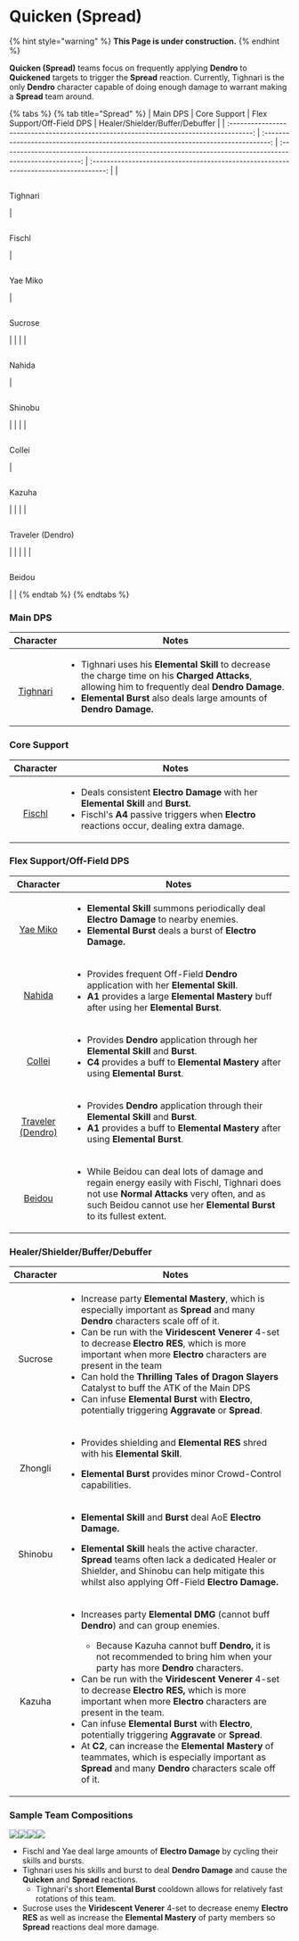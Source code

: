 # Quicken (Spread)

{% hint style="warning" %}
**This Page is under construction.**
{% endhint %}

**Quicken (Spread)** teams focus on frequently applying **Dendro** to **Quickened** targets to trigger the **Spread** reaction. Currently, Tighnari is the only **Dendro** character capable of doing enough damage to warrant making a **Spread** team around.

{% tabs %}
{% tab title="Spread" %}
|                                        Main DPS                                        |                                    Core Support                                    |                                       Flex Support/Off-Field DPS                                       |                            Healer/Shielder/Buffer/Debuffer                           |
| :------------------------------------------------------------------------------------: | :--------------------------------------------------------------------------------: | :----------------------------------------------------------------------------------------------------: | :----------------------------------------------------------------------------------: |
| <p><img src="../.gitbook/assets/ui_avataricon_tighnari.png" alt=""></p><p>Tighnari</p> | <p><img src="../.gitbook/assets/ui_avataricon_fischl.png" alt=""></p><p>Fischl</p> |            <p><img src="../.gitbook/assets/ui_avataricon_yae.png" alt=""></p><p>Yae Miko</p>           | <p><img src="../.gitbook/assets/ui_avataricon_sucrose.png" alt=""></p><p>Sucrose</p> |
|                                                                                        |                                                                                    |           <p><img src="../.gitbook/assets/ui_avataricon_nahida.png" alt=""></p><p>Nahida</p>           |  <p><img src="../.gitbook/assets/ui_avataricon_kazuha.png" alt=""></p><p>Shinobu</p> |
|                                                                                        |                                                                                    |           <p><img src="../.gitbook/assets/ui_avataricon_collei.png" alt=""></p><p>Collei</p>           |  <p><img src="../.gitbook/assets/ui_avataricon_kazuha.png" alt=""></p><p>Kazuha</p>  |
|                                                                                        |                                                                                    | <p><img src="../.gitbook/assets/ui_avataricon_traveler_dendro.png" alt=""></p><p>Traveler (Dendro)</p> |                                                                                      |
|                                                                                        |                                                                                    |           <p><img src="../.gitbook/assets/ui_avataricon_beidou.png" alt=""></p><p>Beidou</p>           |                                                                                      |
{% endtab %}
{% endtabs %}



### Main DPS

|                                                               Character                                                               | Notes                                                                                                                                                                                                                                                                                                           |
| :-----------------------------------------------------------------------------------------------------------------------------------: | --------------------------------------------------------------------------------------------------------------------------------------------------------------------------------------------------------------------------------------------------------------------------------------------------------------- |
| <p><img src="../.gitbook/assets/ui_avataricon_tighnari.png" alt=""></p><p><a href="../characters/dendro/tighnari.md">Tighnari</a></p> | <ul><li>Tighnari uses his <strong>Elemental Skill</strong> to decrease the charge time on his <strong>Charged Attacks</strong>, allowing him to frequently deal <strong>Dendro Damage</strong>. </li><li><strong>Elemental Burst</strong> also deals large amounts of <strong>Dendro Damage.</strong></li></ul> |

### Core Support

|                                                             Character                                                            | Notes                                                                                                                                                                                                                                                                                |
| :------------------------------------------------------------------------------------------------------------------------------: | ------------------------------------------------------------------------------------------------------------------------------------------------------------------------------------------------------------------------------------------------------------------------------------ |
| <p><img src="../.gitbook/assets/ui_avataricon_fischl.png" alt=""></p><p><a href="../characters/electro/fischl.md">Fischl</a></p> | <ul><li>Deals consistent <strong>Electro</strong> <strong>Damage</strong> with her <strong>Elemental Skill</strong> and <strong>Burst.</strong></li><li>Fischl's <strong>A4</strong> passive triggers when <strong>Electro</strong> reactions occur, dealing extra damage.</li></ul> |

### Flex Support/Off-Field DPS

|                                                                           Character                                                                          | Notes                                                                                                                                                                                                                                                                     |
| :----------------------------------------------------------------------------------------------------------------------------------------------------------: | ------------------------------------------------------------------------------------------------------------------------------------------------------------------------------------------------------------------------------------------------------------------------- |
|                 <p><img src="../.gitbook/assets/ui_avataricon_yae.png" alt=""></p><p><a href="../characters/electro/yae.md">Yae Miko</a></p>                 | <ul><li><strong>Elemental Skill</strong> summons periodically deal <strong>Electro Damage</strong> to nearby enemies.</li><li><strong>Elemental Burst</strong> deals a burst of <strong>Electro Damage.</strong></li></ul>                                                |
|                <p><img src="../.gitbook/assets/ui_avataricon_nahida.png" alt=""></p><p><a href="../characters/dendro/nahida.md">Nahida</a></p>               | <ul><li>Provides frequent Off-Field <strong>Dendro</strong> application with her <strong>Elemental Skill</strong>.</li><li><strong>A1</strong> provides a large <strong>Elemental Mastery</strong> buff after using her <strong>Elemental Burst</strong>.</li></ul>       |
|                <p><img src="../.gitbook/assets/ui_avataricon_collei.png" alt=""></p><p><a href="../characters/dendro/collei.md">Collei</a></p>               | <ul><li>Provides <strong>Dendro</strong> application through her <strong>Elemental Skill</strong> and <strong>Burst</strong>.</li><li><strong>C4</strong> provides a buff to <strong>Elemental Mastery</strong> after using <strong>Elemental Burst</strong>.</li></ul>   |
| <p><img src="../.gitbook/assets/ui_avataricon_traveler_dendro.png" alt=""></p><p><a href="../characters/dendro/traveler-dendro.md">Traveler (Dendro)</a></p> | <ul><li>Provides <strong>Dendro</strong> application through their <strong>Elemental Skill</strong> and <strong>Burst</strong>.</li><li><strong>A1</strong> provides a buff to <strong>Elemental Mastery</strong> after using <strong>Elemental Burst</strong>.</li></ul> |
|               <p><img src="../.gitbook/assets/ui_avataricon_beidou.png" alt=""></p><p><a href="../characters/electro/beidou.md">Beidou</a></p>               | <ul><li>While Beidou can deal lots of damage and regain energy easily with Fischl, Tighnari does not use <strong>Normal Attacks</strong> very often, and as such Beidou cannot use her <strong>Elemental Burst</strong> to its fullest extent.</li></ul>                  |

### Healer/Shielder/Buffer/Debuffer

|                                         Character                                         | Notes                                                                                                                                                                                                                                                                                                                                                                                                                                                                                                                                                                                                                                                                                                                                                                                                                                                                                                                               |
| :---------------------------------------------------------------------------------------: | ----------------------------------------------------------------------------------------------------------------------------------------------------------------------------------------------------------------------------------------------------------------------------------------------------------------------------------------------------------------------------------------------------------------------------------------------------------------------------------------------------------------------------------------------------------------------------------------------------------------------------------------------------------------------------------------------------------------------------------------------------------------------------------------------------------------------------------------------------------------------------------------------------------------------------------- |
|    <p><img src="../.gitbook/assets/ui_avataricon_sucrose.png" alt=""></p><p>Sucrose</p>   | <ul><li>Increase party <strong>Elemental Mastery</strong>, which is especially important as <strong>Spread</strong> and many <strong>Dendro</strong> characters scale off of it.</li><li>Can be run with the <strong>Viridescent Venerer</strong> 4-set to decrease <strong>Electro RES</strong>, which is more important when more <strong>Electro</strong> characters are present in the team</li><li>Can hold the <strong>Thrilling Tales of Dragon Slayers</strong> Catalyst to buff the ATK of the Main DPS</li><li>Can infuse <strong>Elemental Burst</strong> with <strong>Electro</strong>, potentially triggering <strong>Aggravate</strong> or <strong>Spread</strong>.</li></ul>                                                                                                                                                                                                                                         |
|    <p><img src="../.gitbook/assets/ui_avataricon_zhongli.png" alt=""></p><p>Zhongli</p>   | <ul><li>Provides shielding and <strong>Elemental</strong> <strong>RES</strong> shred with his <strong>Elemental Skill</strong>.</li></ul><ul><li><strong>Elemental Burst</strong> provides minor Crowd-Control capabilities.</li></ul>                                                                                                                                                                                                                                                                                                                                                                                                                                                                                                                                                                                                                                                                                              |
| <p><img src="../.gitbook/assets/ui_avataricon_kuki_shinobu.png" alt=""></p><p>Shinobu</p> | <ul><li><strong>Elemental Skill</strong> and <strong>Burst</strong> deal AoE <strong>Electro Damage.</strong></li></ul><ul><li><strong>Elemental Skill</strong> heals the active character. <strong>Spread</strong> teams often lack a dedicated Healer or Shielder, and Shinobu can help mitigate this whilst also applying Off-Field <strong>Electro Damage.</strong></li></ul>                                                                                                                                                                                                                                                                                                                                                                                                                                                                                                                                                   |
|     <p><img src="../.gitbook/assets/ui_avataricon_kazuha.png" alt=""></p><p>Kazuha</p>    | <ul><li><p>Increases party <strong>Elemental DMG</strong> (cannot buff <strong>Dendro</strong>) and can group enemies.</p><ul><li>Because Kazuha cannot buff <strong>Dendro,</strong> it is not recommended to bring him when your party has more <strong>Dendro</strong> characters.</li></ul></li><li>Can be run with the <strong>Viridescent Venerer</strong> 4-set to decrease <strong>Electro</strong> <strong>RES,</strong> which is more important when more <strong>Electro</strong> characters are present in the team.</li><li>Can infuse <strong>Elemental Burst</strong> with <strong>Electro</strong>, potentially triggering <strong>Aggravate</strong> or <strong>Spread</strong>.</li><li>At <strong>C2</strong>, can increase the <strong>Elemental Mastery</strong> of teammates, which is especially important as <strong>Spread</strong> and many <strong>Dendro</strong> characters scale off of it.</li></ul> |

### Sample Team Compositions

![](../.gitbook/assets/ui\_avataricon\_tighnari.png)![](../.gitbook/assets/ui\_avataricon\_fischl.png)![](../.gitbook/assets/ui\_avataricon\_yae.png)![](../.gitbook/assets/ui\_avataricon\_sucrose.png)

* Fischl and Yae deal large amounts of **Electro Damage** by cycling their skills and bursts.
* Tighnari uses his skills and burst to deal **Dendro Damage** and cause the **Quicken** and **Spread** reactions.
  * Tighnari's short **Elemental Burst** cooldown allows for relatively fast rotations of this team.
* Sucrose uses the **Viridescent Venerer** 4-set to decrease enemy **Electro RES** as well as increase the **Elemental Mastery** of party members so **Spread** reactions deal more damage.

